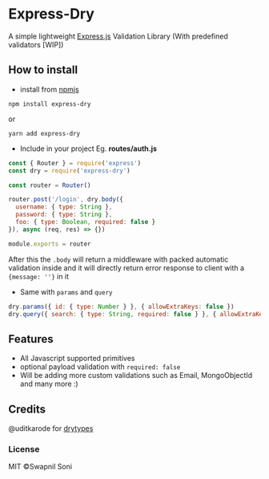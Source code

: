 # Express-Dry
A simple lightweight [Express.js](https://expressjs.com) Validation Library (With predefined validators [WIP])

## How to install
- install from [npmjs](https://www.npmjs.com/package/express-dry)
```
npm install express-dry
```
or
```
yarn add express-dry
```

- Include in your project
Eg. **routes/auth.js**
```js
const { Router } = require('express')
const dry = require('express-dry')

const router = Router()

router.post('/login', dry.body({
  username: { type: String },
  password: { type: String },
  foo: { type: Boolean, required: false }
}), async (req, res) => {})

module.exports = router
```
After this the `.body` will return a middleware with packed automatic validation inside and it will directly return error response to client with a `{message: ''}` in it

- Same with `params` and `query`

```js
dry.params({ id: { type: Number } }, { allowExtraKeys: false })
dry.query({ search: { type: String, required: false } }, { allowExtraKeys: true, statusCode: 200 })
```

## Features
- All Javascript supported primitives
- optional payload validation with `required: false`
- Will be adding more custom validations such as Email, MongoObjectId and many more :)

## Credits
@uditkarode for [drytypes](https://www.npmjs.com/package/drytypes)

### License
MIT &copy;Swapnil Soni
